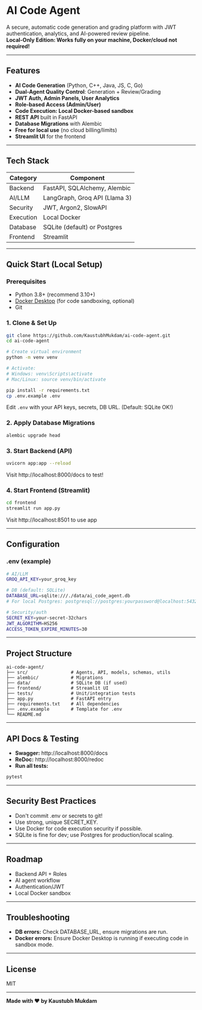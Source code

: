 # AI Code Agent

A secure, automatic code generation and grading platform with JWT authentication, analytics, and AI-powered review pipeline.  
**Local-Only Edition: Works fully on your machine, Docker/cloud not required!**

---

## Features

- **AI Code Generation** (Python, C++, Java, JS, C, Go)
- **Dual-Agent Quality Control**: Generation + Review/Grading
- **JWT Auth, Admin Panels, User Analytics**
- **Role-based Access (Admin/User)**
- **Code Execution: Local Docker-based sandbox**
- **REST API** built in FastAPI
- **Database Migrations** with Alembic
- **Free for local use** (no cloud billing/limits)
- **Streamlit UI** for the frontend

---

## Tech Stack

| Category     | Component                      |
| ------------ | ----------------------------- |
| Backend      | FastAPI, SQLAlchemy, Alembic  |
| AI/LLM       | LangGraph, Groq API (Llama 3) |
| Security     | JWT, Argon2, SlowAPI          |
| Execution    | Local Docker                  |
| Database     | SQLite (default) or Postgres  |
| Frontend     | Streamlit                     |

---

## Quick Start (Local Setup)

### Prerequisites

- Python 3.8+ (recommend 3.10+)
- [Docker Desktop](https://www.docker.com/products/docker-desktop/) (for code sandboxing, optional)
- Git

### 1. Clone & Set Up

```bash
git clone https://github.com/KaustubhMukdam/ai-code-agent.git
cd ai-code-agent

# Create virtual environment
python -m venv venv

# Activate:
# Windows: venv\Scripts\activate
# Mac/Linux: source venv/bin/activate

pip install -r requirements.txt
cp .env.example .env
```

Edit `.env` with your API keys, secrets, DB URL. (Default: SQLite OK!)

### 2. Apply Database Migrations

```bash
alembic upgrade head
```

### 3. Start Backend (API)

```bash
uvicorn app:app --reload
```

Visit http://localhost:8000/docs to test!

### 4. Start Frontend (Streamlit)

```bash
cd frontend
streamlit run app.py
```

Visit http://localhost:8501 to use app

---

## Configuration

### .env (example)

```bash
# AI/LLM
GROQ_API_KEY=your_groq_key

# DB (default: SQLite)
DATABASE_URL=sqlite:///./data/ai_code_agent.db
# For local Postgres: postgresql://postgres:yourpassword@localhost:5432/aiagent

# Security/auth
SECRET_KEY=your-secret-32chars
JWT_ALGORITHM=HS256
ACCESS_TOKEN_EXPIRE_MINUTES=30
```

---

## Project Structure

```
ai-code-agent/
├── src/                # Agents, API, models, schemas, utils
├── alembic/            # Migrations
├── data/               # SQLite DB (if used)
├── frontend/           # Streamlit UI
├── tests/              # Unit/integration tests
├── app.py              # FastAPI entry
├── requirements.txt    # All dependencies
├── .env.example        # Template for .env
└── README.md
```

---

## API Docs & Testing

- **Swagger:** http://localhost:8000/docs
- **ReDoc:** http://localhost:8000/redoc
- **Run all tests:**

```bash
pytest
```

---

## Security Best Practices

- Don't commit .env or secrets to git!
- Use strong, unique SECRET_KEY.
- Use Docker for code execution security if possible.
- SQLite is fine for dev; use Postgres for production/local scaling.

---

## Roadmap

- Backend API + Roles
- AI agent workflow
- Authentication/JWT
- Local Docker sandbox

---

## Troubleshooting

- **DB errors:** Check DATABASE_URL, ensure migrations are run.
- **Docker errors:** Ensure Docker Desktop is running if executing code in sandbox mode.

---

## License

MIT

---

**Made with ❤️ by Kaustubh Mukdam**